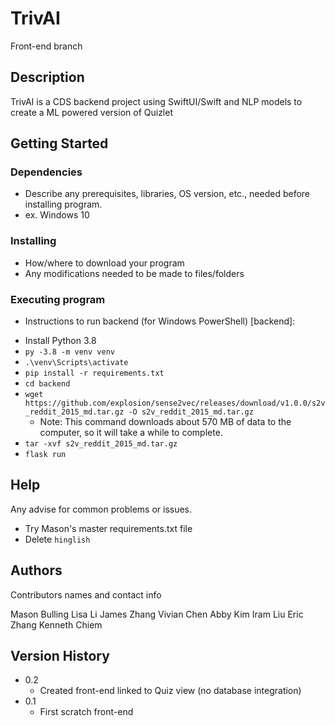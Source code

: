 
# TrivAI

Front-end branch

## Description

TrivAI is a CDS backend project using SwiftUI/Swift and NLP models to create a ML powered version of Quizlet

## Getting Started

### Dependencies

* Describe any prerequisites, libraries, OS version, etc., needed before installing program.
* ex. Windows 10

### Installing

* How/where to download your program
* Any modifications needed to be made to files/folders

### Executing program

* Instructions to run backend (for Windows PowerShell) [backend]:

- Install Python 3.8
- `py -3.8 -m venv venv`
- `.\venv\Scripts\activate`
- `pip install -r requirements.txt`
- `cd backend`
- `wget https://github.com/explosion/sense2vec/releases/download/v1.0.0/s2v_reddit_2015_md.tar.gz -O s2v_reddit_2015_md.tar.gz`
  - Note: This command downloads about 570 MB of data to the computer, so it will take a while to complete.
- `tar -xvf s2v_reddit_2015_md.tar.gz`
- `flask run`

## Help

Any advise for common problems or issues.

* Try Mason's master requirements.txt file
* Delete ```hinglish```

## Authors

Contributors names and contact info

Mason Bulling
Lisa Li
James Zhang
Vivian Chen
Abby Kim
Iram Liu
Eric Zhang
Kenneth Chiem

## Version History

* 0.2
    * Created front-end linked to Quiz view (no database integration)
* 0.1
    * First scratch front-end

